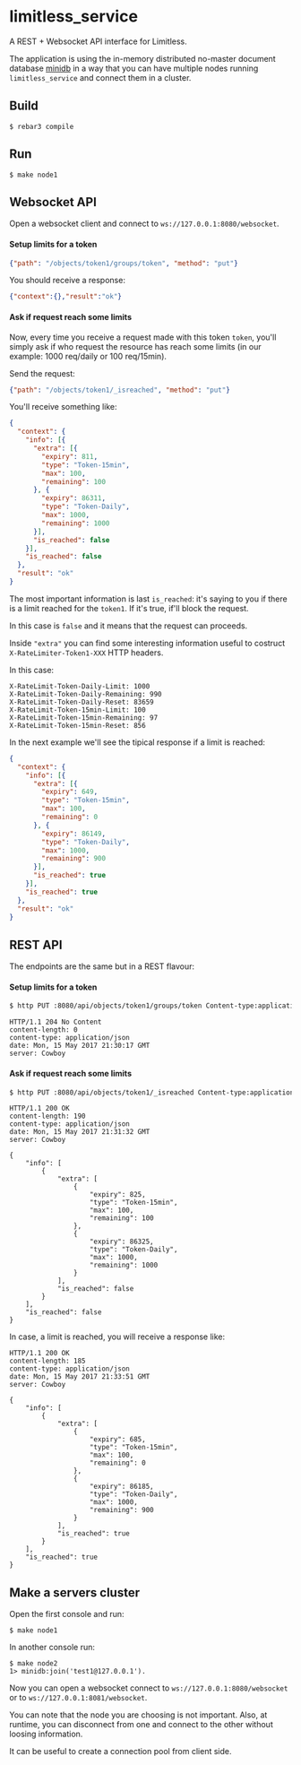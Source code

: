limitless_service
===============

A REST + Websocket API interface for Limitless.

The application is using the in-memory distributed no-master document database
[minidb](https://github.com/hachreak/minidb) in a way that you can
have multiple nodes running `limitless_service` and connect them in a cluster.

Build
-----

    $ rebar3 compile

Run
---

    $ make node1

Websocket API
-------------

Open a websocket client and connect to `ws://127.0.0.1:8080/websocket`.

#### Setup limits for a token

```json
{"path": "/objects/token1/groups/token", "method": "put"}
```

You should receive a response:

```json
{"context":{},"result":"ok"}
```

#### Ask if request reach some limits

Now, every time you receive a request made with this token `token`,
you'll simply ask if who request the resource has reach some limits
(in our example: 1000 req/daily or 100 req/15min).

Send the request:

```json
{"path": "/objects/token1/_isreached", "method": "put"}
```

You'll receive something like:

```json
{
  "context": {
    "info": [{
      "extra": [{
        "expiry": 811,
        "type": "Token-15min",
        "max": 100,
        "remaining": 100
      }, {
        "expiry": 86311,
        "type": "Token-Daily",
        "max": 1000,
        "remaining": 1000
      }],
      "is_reached": false
    }],
    "is_reached": false
  },
  "result": "ok"
}
```

The most important information is last `is_reached`: it's saying to you if
there is a limit reached for the `token1`.
If it's true, if'll block the request.

In this case is `false` and it means that the request can proceeds.

Inside `"extra"` you can find some interesting information useful to costruct
`X-RateLimiter-Token1-XXX` HTTP headers.

In this case:

```
X-RateLimit-Token-Daily-Limit: 1000
X-RateLimit-Token-Daily-Remaining: 990
X-RateLimit-Token-Daily-Reset: 83659
X-RateLimit-Token-15min-Limit: 100
X-RateLimit-Token-15min-Remaining: 97
X-RateLimit-Token-15min-Reset: 856
```

In the next example we'll see the tipical response if a limit is reached:

```json
{
  "context": {
    "info": [{
      "extra": [{
        "expiry": 649,
        "type": "Token-15min",
        "max": 100,
        "remaining": 0
      }, {
        "expiry": 86149,
        "type": "Token-Daily",
        "max": 1000,
        "remaining": 900
      }],
      "is_reached": true
    }],
    "is_reached": true
  },
  "result": "ok"
}
```

REST API
--------

The endpoints are the same but in a REST flavour:

#### Setup limits for a token

```bash
$ http PUT :8080/api/objects/token1/groups/token Content-type:application/json
```

```http
HTTP/1.1 204 No Content
content-length: 0
content-type: application/json
date: Mon, 15 May 2017 21:30:17 GMT
server: Cowboy
```

#### Ask if request reach some limits

```bash
$ http PUT :8080/api/objects/token1/_isreached Content-type:application/json
```

```http
HTTP/1.1 200 OK
content-length: 190
content-type: application/json
date: Mon, 15 May 2017 21:31:32 GMT
server: Cowboy

{
    "info": [
        {
            "extra": [
                {
                    "expiry": 825,
                    "type": "Token-15min",
                    "max": 100,
                    "remaining": 100
                },
                {
                    "expiry": 86325,
                    "type": "Token-Daily",
                    "max": 1000,
                    "remaining": 1000
                }
            ],
            "is_reached": false
        }
    ],
    "is_reached": false
}
```

In case, a limit is reached, you will receive a response like:

```http
HTTP/1.1 200 OK
content-length: 185
content-type: application/json
date: Mon, 15 May 2017 21:33:51 GMT
server: Cowboy

{
    "info": [
        {
            "extra": [
                {
                    "expiry": 685,
                    "type": "Token-15min",
                    "max": 100,
                    "remaining": 0
                },
                {
                    "expiry": 86185,
                    "type": "Token-Daily",
                    "max": 1000,
                    "remaining": 900
                }
            ],
            "is_reached": true
        }
    ],
    "is_reached": true
}
```

Make a servers cluster
---------------------

Open the first console and run:

    $ make node1

In another console run:

    $ make node2
    1> minidb:join('test1@127.0.0.1').

Now you can open a websocket connect to `ws://127.0.0.1:8080/websocket` or to
`ws://127.0.0.1:8081/websocket`.

You can note that the node you are choosing is not important.
Also, at runtime, you can disconnect from one and connect to the other without
loosing information.

It can be useful to create a connection pool from client side.
